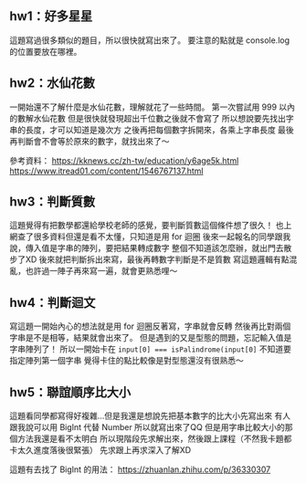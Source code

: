## hw1：好多星星
這題寫過很多類似的題目，所以很快就寫出來了。
要注意的點就是 console.log 的位置要放在哪裡。

## hw2：水仙花數
一開始還不了解什麼是水仙花數，理解就花了一些時間。
第一次嘗試用 999 以內的數解水仙花數
但是很快就發現超出千位數之後就不會寫了
所以想說要先找出字串的長度，才可以知道是幾次方
之後再把每個數字拆開來，各乘上字串長度
最後再判斷會不會等於原來的數字，就找出來了～

參考資料：
https://kknews.cc/zh-tw/education/y6age5k.html
https://www.itread01.com/content/1546767137.html

## hw3：判斷質數
這題覺得有把數學都還給學校老師的感覺，要判斷質數這個條件想了很久！
也上網查了很多資料但還是看不太懂，只知道是用 for 迴圈
後來一起報名的同學跟我說，傳入值是字串的陣列，要把結果轉成數字
整個不知道該怎麼辦，就出門去散步了XD
後來就把判斷拆出來寫，最後再轉數字判斷是不是質數
寫這題邏輯有點混亂，也許過一陣子再來寫一遍，就會更熟悉哩～

## hw4：判斷迴文
寫這題一開始內心的想法就是用 for 迴圈反著寫，字串就會反轉
然後再比對兩個字串是不是相等，結果就會出來了。
但是遇到的又是型態的問題，忘記輸入值是字串陣列了！
所以一開始卡在
`input[0] === isPalindrome(input[0]`
不知道要指定陣列第一個字串
覺得卡住的點比較像是對型態還沒有很熟悉～

## hw5：聯誼順序比大小
這題看同學都寫得好複雜...但是我還是想說先把基本數字的比大小先寫出來
有人跟我說可以用 BigInt 代替 Number
所以就寫出來了QQ
但是用字串比較大小的那個方法我還是看不太明白
所以現階段先求解出來，然後跟上課程（不然我卡題都卡太久進度落後很緊張）
先求跟上再求深入了解XD

這題有去找了 BigInt 的用法：
https://zhuanlan.zhihu.com/p/36330307